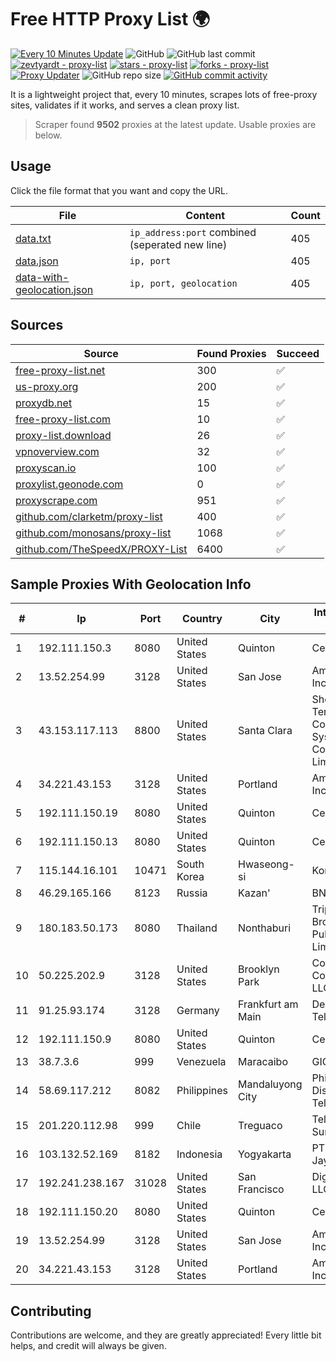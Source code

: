 
# Free HTTP Proxy List 🌍

[![Every 10 Minutes Update](https://github.com/mertguvencli/http-proxy-list/actions/workflows/main.yml/badge.svg?branch=main)](https://github.com/mertguvencli/http-proxy-list/actions/workflows/main.yml)
![GitHub](https://img.shields.io/github/license/mertguvencli/http-proxy-list)
![GitHub last commit](https://img.shields.io/github/last-commit/mertguvencli/http-proxy-list)
[![zevtyardt - proxy-list](https://img.shields.io/static/v1?label=zevtyardt&message=proxy-list&color=blue&logo=github)](https://github.com/zevtyardt/proxy-list "Go to GitHub repo")
[![stars - proxy-list](https://img.shields.io/github/stars/zevtyardt/proxy-list?style=social)](https://github.com/zevtyardt/proxy-list)
[![forks - proxy-list](https://img.shields.io/github/forks/zevtyardt/proxy-list?style=social)](https://github.com/zevtyardt/proxy-list)
[![Proxy Updater](https://github.com/zevtyardt/proxy-list/workflows/Proxy%20Updater/badge.svg)](https://github.com/zevtyardt/proxy-list/actions?query=workflow:"Proxy+Updater")
![GitHub repo size](https://img.shields.io/github/repo-size/zevtyardt/proxy-list)
[![GitHub commit activity](https://img.shields.io/github/commit-activity/m/zevtyardt/proxy-list?logo=commits)](https://github.com/zevtyardt/proxy-list/commits/main)

It is a lightweight project that, every 10 minutes, scrapes lots of free-proxy sites, validates if it works, and serves a clean proxy list.

> Scraper found **9502** proxies at the latest update. Usable proxies are below.

## Usage

Click the file format that you want and copy the URL.

|File|Content|Count|
|----|-------|-----|
|[data.txt](https://raw.githubusercontent.com/mertguvencli/http-proxy-list/main/proxy-list/data.txt)|`ip_address:port` combined (seperated new line)|405|
|[data.json](https://raw.githubusercontent.com/mertguvencli/http-proxy-list/main/proxy-list/data.json)|`ip, port`|405|
|[data-with-geolocation.json](https://raw.githubusercontent.com/mertguvencli/http-proxy-list/main/proxy-list/data-with-geolocation.json)|`ip, port, geolocation`|405|

## Sources

|Source|Found Proxies|Succeed|
|------|-------------|-------|
|[free-proxy-list.net](https://free-proxy-list.net)|300|✅|
|[us-proxy.org](https://www.us-proxy.org)|200|✅|
|[proxydb.net](http://proxydb.net)|15|✅|
|[free-proxy-list.com](https://free-proxy-list.com/?page=&port=&type%5B%5D=http&type%5B%5D=https&up_time=0&search=Search)|10|✅|
|[proxy-list.download](https://www.proxy-list.download/HTTP)|26|✅|
|[vpnoverview.com](https://vpnoverview.com/privacy/anonymous-browsing/free-proxy-servers)|32|✅|
|[proxyscan.io](https://www.proxyscan.io)|100|✅|
|[proxylist.geonode.com](https://proxylist.geonode.com/api/proxy-list?limit=300&page=1&sort_by=lastChecked&sort_type=desc&protocols=http,https)|0|✅|
|[proxyscrape.com](https://api.proxyscrape.com/v2/?request=displayproxies&protocol=http&timeout=10000&country=all&ssl=all&anonymity=all)|951|✅|
|[github.com/clarketm/proxy-list](https://raw.githubusercontent.com/clarketm/proxy-list/master/proxy-list-raw.txt)|400|✅|
|[github.com/monosans/proxy-list](https://raw.githubusercontent.com/monosans/proxy-list/main/proxies/http.txt)|1068|✅|
|[github.com/TheSpeedX/PROXY-List](https://raw.githubusercontent.com/TheSpeedX/PROXY-List/master/http.txt)|6400|✅|


## Sample Proxies With Geolocation Info

|#|Ip|Port|Country|City|Internet Service Provider|
|-|--|----|-------|----|-------------------------|
|1|192.111.150.3|8080|United States|Quinton|Centrilogic|
|2|13.52.254.99|3128|United States|San Jose|Amazon.com, Inc.|
|3|43.153.117.113|8800|United States|Santa Clara|Shenzhen Tencent Computer Systems Company Limited|
|4|34.221.43.153|3128|United States|Portland|Amazon.com, Inc.|
|5|192.111.150.19|8080|United States|Quinton|Centrilogic|
|6|192.111.150.13|8080|United States|Quinton|Centrilogic|
|7|115.144.16.101|10471|South Korea|Hwaseong-si|Korea Telecom|
|8|46.29.165.166|8123|Russia|Kazan'|BNET|
|9|180.183.50.173|8080|Thailand|Nonthaburi|Triple T Broadband Public Company Limited|
|10|50.225.202.9|3128|United States|Brooklyn Park|Comcast Cable Communications, LLC|
|11|91.25.93.174|3128|Germany|Frankfurt am Main|Deutsche Telekom AG|
|12|192.111.150.9|8080|United States|Quinton|Centrilogic|
|13|38.7.3.6|999|Venezuela|Maracaibo|GIGAPOP, C.A.|
|14|58.69.117.212|8082|Philippines|Mandaluyong City|Philippine Long Distance Telephone Co.|
|15|201.220.112.98|999|Chile|Treguaco|Telefonica del Sur S.A.|
|16|103.132.52.169|8182|Indonesia|Yogyakarta|PT Adeaksa Indo Jayatama|
|17|192.241.238.167|31028|United States|San Francisco|DigitalOcean, LLC|
|18|192.111.150.20|8080|United States|Quinton|Centrilogic|
|19|13.52.254.99|3128|United States|San Jose|Amazon.com, Inc.|
|20|34.221.43.153|3128|United States|Portland|Amazon.com, Inc.|



## Contributing

Contributions are welcome, and they are greatly appreciated! Every
little bit helps, and credit will always be given.

